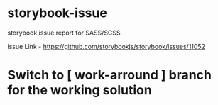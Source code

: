 # storybook-issue
storybook issue report for SASS/SCSS

issue Link - https://github.com/storybookjs/storybook/issues/11052

# Switch to [ work-arround ] branch for the working solution
